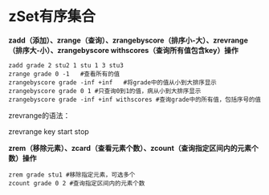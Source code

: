 # zSet有序集合

**zadd（添加）、zrange（查询）、zrangebyscore（排序小-大）、zrevrange（排序大-小）、zrangebyscore withscores（查询所有值包含key）操作**

```
zadd grade 2 stu2 1 stu 1 3 stu3
zrange grade 0 -1	#查看所有的值
zrangebyscore grade -inf +inf	#将grade中的值从小到大排序显示
zrangebyscore grade 0 1	#只查询0到1的值，病从小到大排序显示
zrangebyscore grade -inf +inf withscores #查询grade中的所有值，包括序号的值
```

zrevrange的语法：

zrevrange key start stop



**zrem（移除元素）、zcard（查看元素个数）、zcount（查询指定区间内的元素个数）操作**

```
zrem grade stu1 #移除指定元素，可选多个
zcount grade 0 2 #查询指定区间内的元素个数
```

